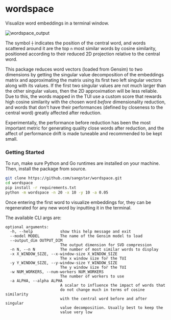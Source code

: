 # wordspace
Visualize word embeddings in a terminal window.

![wordspace_output](https://github.com/user-attachments/assets/eab9f540-bf55-415a-b11b-11fed350a380)

The symbol `┼` indicates the position of the central word,
and words scattered around it are the top `n` most similar
words by cosine similarity, positioned according to
their reduced 2D projection relative to the central word.


This package reduces word vectors (loaded from Gensim)
to two dimensions by getting the singular value decomposition
of the embeddings matrix and approximating the matrix using 
its first two left singular vectors along with its values. If
the first two singular values are not much larger than the other
singular values, then the 2D approximation will be less reliable. Due
to this, the words mapped in the TUI use a custom score that
rewards high cosine similarity with the chosen word _before_
dimensionality reduction, and words that don't have their
performances (defined by closeness to the central word) greatly
affected after reduction. 

Experimentally, the performance before reduction has been the most
important metric for generating quality close words after
reduction, and the affect of performance drift is made tuneable
and recommended to be kept small.

### Getting Started
To run, make sure Python and Go runtimes are installed on your machine. Then, install
the package from source.

```bash
git clone https://github.com/sangstar/wordspace.git
cd wordspace
pip install -r requirements.txt
python -m wordspace -n 20 -x 10 -y 10 -a 0.05
```

Once entering the first word to visualize embeddings for, they
can be regenerated for any new word by inputting it in the terminal.

The available CLI args are:

```
optional arguments:
  -h, --help            show this help message and exit
  --model MODEL         The name of the Gensim model to load
  --output_dim OUTPUT_DIM
                        The output dimension for SVD compression
  -n N, --n N           The number of most similar words to display
  -x X_WINDOW_SIZE, --x-window-size X_WINDOW_SIZE
                        The x window size for the TUI
  -y Y_WINDOW_SIZE, --y-window-size Y_WINDOW_SIZE
                        The y window size for the TUI
  -w NUM_WORKERS, --num-workers NUM_WORKERS
                        The number of workers to use
  -a ALPHA, --alpha ALPHA
                        A scalar to influence the impact of words that 
                        do not change much in terms of cosine similarity 
                        with the central word before and after singular
                        value decomposition. Usually best to keep the 
                        value very low
```

